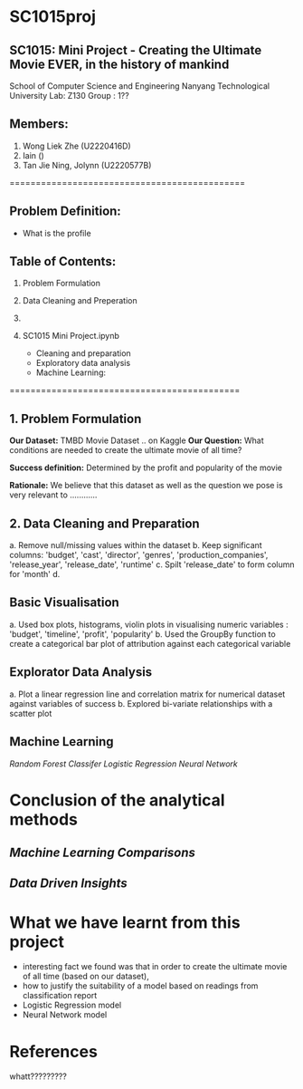 # SC1015proj

## SC1015: Mini Project - Creating the Ultimate Movie EVER, in the history of mankind

School of Computer Science and Engineering
Nanyang Technological University
Lab: Z130
Group : 1??

## Members:

1. Wong Liek Zhe (U2220416D)
2. Iain ()
3. Tan Jie Ning, Jolynn (U2220577B)

=============================================

## Problem Definition:
- What is the profile 

## Table of Contents:
1. Problem Formulation
2. Data Cleaning and Preperation
3. 


2. SC1015 Mini Project.ipynb
   - Cleaning and preparation
   - Exploratory data analysis
   - Machine Learning: 

============================================

## 1. Problem Formulation
**Our Dataset:** TMBD Movie Dataset .. on Kaggle
**Our Question:** What conditions are needed to create the ultimate movie of all time?

**Success definition:** Determined by the profit and popularity of the movie

**Rationale:** We believe that this dataset as well as the question we pose is very relevant to ............


## 2. Data Cleaning and Preparation
a. Remove null/missing values within the dataset
b. Keep significant columns: 'budget', 'cast', 'director', 'genres', 'production_companies', 'release_year', 'release_date', 'runtime'
c. Spilt 'release_date' to form column for 'month'
d. 

## Basic Visualisation
a. Used box plots, histograms, violin plots in visualising numeric variables : 'budget', 'timeline', 'profit', 'popularity'
b. Used the GroupBy function to create a categorical bar plot of attribution against each categorical variable

## Explorator Data Analysis
a. Plot a linear regression line and correlation matrix for numerical dataset against variables of success
b. Explored bi-variate relationships with a scatter plot

## Machine Learning
*Random Forest Classifer*
*Logistic Regression*
*Neural Network*

# Conclusion of the analytical methods
*Machine Learning Comparisons*
- 
*Data Driven Insights*
- 

# What we have learnt from this project
- interesting fact we found was that in order to create the ultimate movie of all time (based on our dataset), 
- how to justify the suitability of a model based on readings from classification report
- Logistic Regression model 
- Neural Network model


# References
whatt?????????




    


